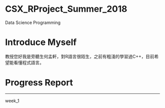 # CSX_RProject_Summer_2018
Data Science Programming
# Introduce Myself
教授您好我是旁聽生何孟軒，對R語言很陌生，之前有粗淺的學習過C++，目前希望能看懂程式語言。
# Progress Report
---
week_1

